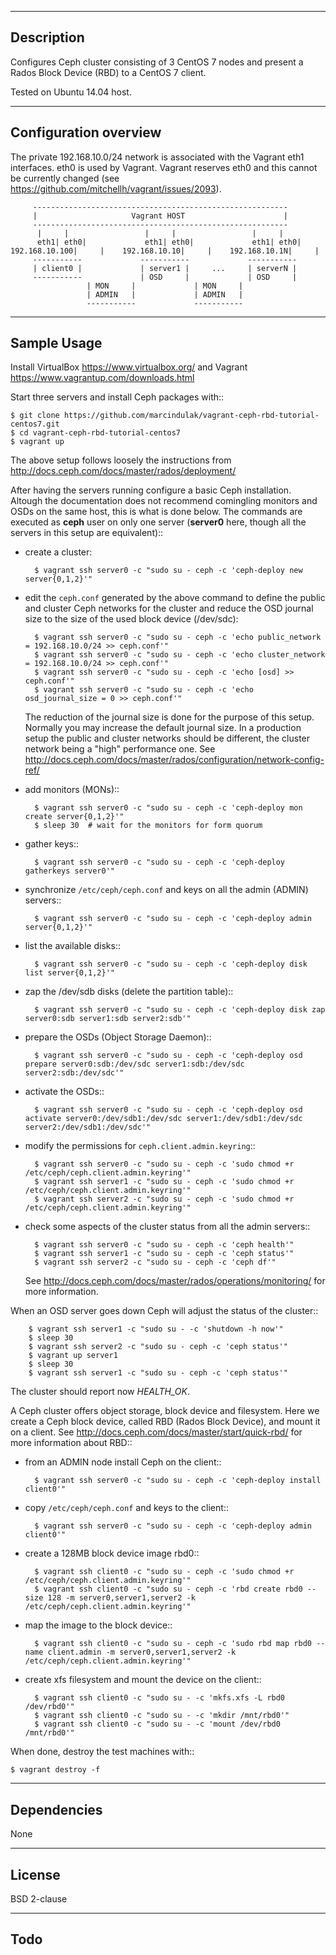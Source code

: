 -----------
Description
-----------

Configures Ceph cluster consisting of 3 CentOS 7 nodes and present a Rados Block Device (RBD)
to a CentOS 7 client.

Tested on Ubuntu 14.04 host.


----------------------
Configuration overview
----------------------

The private 192.168.10.0/24 network is associated with the Vagrant eth1 interfaces.
eth0 is used by Vagrant.  Vagrant reserves eth0 and this cannot be currently changed
(see https://github.com/mitchellh/vagrant/issues/2093).

		 ---------------------------------------------------------
		 |                     Vagrant HOST                      |
		 ---------------------------------------------------------
		  |     |                 |     |                 |     |
	      eth1| eth0|             eth1| eth0|             eth1| eth0|
    192.168.10.100|     |    192.168.10.10|     |    192.168.10.1N|     |
		 -----------             -----------             -----------
		 | client0 |             | server1 |     ...     | serverN |
		 -----------             | OSD     |             | OSD     |
					 | MON     |             | MON     |
					 | ADMIN   |             | ADMIN   |
					 -----------             -----------


------------
Sample Usage
------------

Install VirtualBox https://www.virtualbox.org/ and Vagrant
https://www.vagrantup.com/downloads.html

Start three servers and install Ceph packages with::

	$ git clone https://github.com/marcindulak/vagrant-ceph-rbd-tutorial-centos7.git
	$ cd vagrant-ceph-rbd-tutorial-centos7
	$ vagrant up

The above setup follows loosely the instructions from http://docs.ceph.com/docs/master/rados/deployment/

After having the servers running configure a basic Ceph installation.
Altough the documentation does not recommend comingling monitors and OSDs on the same host,
this is what is done below. The commands are executed as **ceph** user on
only one server (**server0** here, though all the servers in this setup are equivalent)::

- create a cluster:

	    $ vagrant ssh server0 -c "sudo su - ceph -c 'ceph-deploy new server{0,1,2}'"

- edit the `ceph.conf` generated by the above command to define the public and cluster Ceph networks
  for the cluster and reduce the OSD journal size to the size of the used block device (/dev/sdc):

	    $ vagrant ssh server0 -c "sudo su - ceph -c 'echo public_network = 192.168.10.0/24 >> ceph.conf'"
	    $ vagrant ssh server0 -c "sudo su - ceph -c 'echo cluster_network = 192.168.10.0/24 >> ceph.conf'"
	    $ vagrant ssh server0 -c "sudo su - ceph -c 'echo [osd] >> ceph.conf'"
	    $ vagrant ssh server0 -c "sudo su - ceph -c 'echo osd_journal_size = 0 >> ceph.conf'"

  The reduction of the journal size is done for the purpose of this setup.
  Normally you may increase the default journal size. In a production setup the public
  and cluster networks should be different, the cluster network being a "high" performance one.
  See http://docs.ceph.com/docs/master/rados/configuration/network-config-ref/

- add monitors (MONs)::

	    $ vagrant ssh server0 -c "sudo su - ceph -c 'ceph-deploy mon create server{0,1,2}'"
	    $ sleep 30  # wait for the monitors for form quorum

- gather keys::

	    $ vagrant ssh server0 -c "sudo su - ceph -c 'ceph-deploy gatherkeys server0'"

- synchronize `/etc/ceph/ceph.conf` and keys on all the admin (ADMIN) servers::

	    $ vagrant ssh server0 -c "sudo su - ceph -c 'ceph-deploy admin server{0,1,2}'"

- list the available disks::

	    $ vagrant ssh server0 -c "sudo su - ceph -c 'ceph-deploy disk list server{0,1,2}'"

- zap the /dev/sdb disks (delete the partition table)::

	    $ vagrant ssh server0 -c "sudo su - ceph -c 'ceph-deploy disk zap server0:sdb server1:sdb server2:sdb'"

- prepare the OSDs (Object Storage Daemon)::

	    $ vagrant ssh server0 -c "sudo su - ceph -c 'ceph-deploy osd prepare server0:sdb:/dev/sdc server1:sdb:/dev/sdc server2:sdb:/dev/sdc'"

- activate the OSDs::

	    $ vagrant ssh server0 -c "sudo su - ceph -c 'ceph-deploy osd activate server0:/dev/sdb1:/dev/sdc server1:/dev/sdb1:/dev/sdc server2:/dev/sdb1:/dev/sdc'"

- modify the permissions for `ceph.client.admin.keyring`::

	    $ vagrant ssh server0 -c "sudo su - ceph -c 'sudo chmod +r /etc/ceph/ceph.client.admin.keyring'"
	    $ vagrant ssh server1 -c "sudo su - ceph -c 'sudo chmod +r /etc/ceph/ceph.client.admin.keyring'"
	    $ vagrant ssh server2 -c "sudo su - ceph -c 'sudo chmod +r /etc/ceph/ceph.client.admin.keyring'"

- check some aspects of the cluster status from all the admin servers::

	    $ vagrant ssh server0 -c "sudo su - ceph -c 'ceph health'"
	    $ vagrant ssh server1 -c "sudo su - ceph -c 'ceph status'"
	    $ vagrant ssh server2 -c "sudo su - ceph -c 'ceph df'"

  See http://docs.ceph.com/docs/master/rados/operations/monitoring/ for more information.

When an OSD server goes down Ceph will adjust the status of the cluster::

	    $ vagrant ssh server1 -c "sudo su - -c 'shutdown -h now'"
	    $ sleep 30
	    $ vagrant ssh server2 -c "sudo su - ceph -c 'ceph status'"
	    $ vagrant up server1
	    $ sleep 30
	    $ vagrant ssh server1 -c "sudo su - ceph -c 'ceph status'"

The cluster should report now *HEALTH_OK*.

A Ceph cluster offers object storage, block device and filesystem.
Here we create a Ceph block device, called RBD (Rados Block Device), and mount it on a client.
See http://docs.ceph.com/docs/master/start/quick-rbd/ for more information about RBD::

- from an ADMIN node install Ceph on the client::

	    $ vagrant ssh server0 -c "sudo su - ceph -c 'ceph-deploy install client0'"

- copy `/etc/ceph/ceph.conf` and keys to the client::

	    $ vagrant ssh server0 -c "sudo su - ceph -c 'ceph-deploy admin client0'"

- create a 128MB block device image rbd0::

	    $ vagrant ssh client0 -c "sudo su - ceph -c 'sudo chmod +r /etc/ceph/ceph.client.admin.keyring'"
	    $ vagrant ssh client0 -c "sudo su - ceph -c 'rbd create rbd0 --size 128 -m server0,server1,server2 -k /etc/ceph/ceph.client.admin.keyring'"

- map the image to the block device::

	    $ vagrant ssh client0 -c "sudo su - ceph -c 'sudo rbd map rbd0 --name client.admin -m server0,server1,server2 -k /etc/ceph/ceph.client.admin.keyring'"

- create xfs filesystem and mount the device on the client::

	    $ vagrant ssh client0 -c "sudo su - -c 'mkfs.xfs -L rbd0 /dev/rbd0'"
	    $ vagrant ssh client0 -c "sudo su - -c 'mkdir /mnt/rbd0'"
	    $ vagrant ssh client0 -c "sudo su - -c 'mount /dev/rbd0 /mnt/rbd0'"

When done, destroy the test machines with::

	$ vagrant destroy -f


------------
Dependencies
------------

None


-------
License
-------

BSD 2-clause


----
Todo
----
